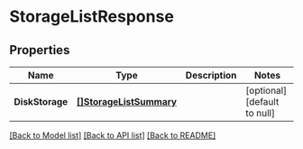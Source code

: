 # StorageListResponse

## Properties
Name | Type | Description | Notes
------------ | ------------- | ------------- | -------------
**DiskStorage** | [**[]StorageListSummary**](StorageListSummary.md) |  | [optional] [default to null]

[[Back to Model list]](../README.md#documentation-for-models) [[Back to API list]](../README.md#documentation-for-api-endpoints) [[Back to README]](../README.md)

